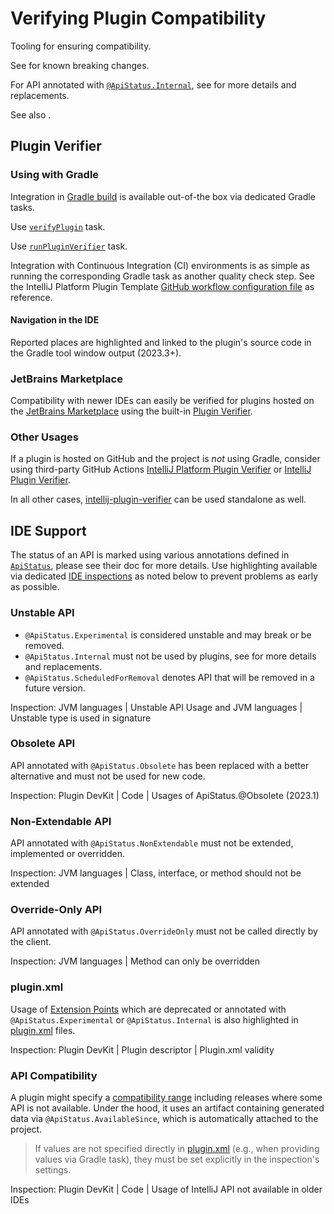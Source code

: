 <!-- Copyright 2000-2024 JetBrains s.r.o. and contributors. Use of this source code is governed by the Apache 2.0 license. -->

# Verifying Plugin Compatibility

<link-summary>Tooling for ensuring compatibility.</link-summary>

See [](api_changes_list.md) for known breaking changes.

For API annotated with [`@ApiStatus.Internal`](%gh-java-annotations%/common/src/main/java/org/jetbrains/annotations/ApiStatus.java), see [](api_internal.md) for more details and replacements.

See also [](build_number_ranges.md#multipleIDEVersions).

## Plugin Verifier

### Using with Gradle

Integration in [Gradle build](configuring_plugin_project.md) is available out-of-the box via dedicated Gradle tasks.

<tabs>
<tab title="IntelliJ Platform Gradle Plugin (2.x)">

Use [`verifyPlugin`](tools_intellij_platform_gradle_plugin_tasks.md#verifyPlugin) task.

</tab>
<tab title="Gradle IntelliJ Plugin (1.x)">

Use [`runPluginVerifier`](tools_gradle_intellij_plugin.md#tasks-runpluginverifier) task.

</tab>
</tabs>

Integration with Continuous Integration (CI) environments is as simple as running the corresponding Gradle task as another quality check step.
See the IntelliJ Platform Plugin Template [GitHub workflow configuration file](https://github.com/JetBrains/intellij-platform-plugin-template/blob/main/.github/workflows/build.yml) as reference.

#### Navigation in the IDE

Reported places are highlighted and linked to the plugin's source code in the <control>Gradle</control> tool window output (2023.3+).

### JetBrains Marketplace

Compatibility with newer IDEs can easily be verified for plugins hosted on the [JetBrains Marketplace](https://plugins.jetbrains.com) using the built-in [Plugin Verifier](https://blog.jetbrains.com/platform/2018/07/plugins-repository-now-integrates-with-the-plugin-verification-tool/).

### Other Usages

If a plugin is hosted on GitHub and the project is _not_ using Gradle, consider using third-party GitHub Actions [IntelliJ Platform Plugin Verifier](https://github.com/marketplace/actions/intellij-platform-plugin-verifier) or [IntelliJ Plugin Verifier](https://github.com/marketplace/actions/intellij-plugin-verifier).

In all other cases, [intellij-plugin-verifier](https://github.com/JetBrains/intellij-plugin-verifier) can be used standalone as well.

## IDE Support

The status of an API is marked using various annotations defined in [`ApiStatus`](%gh-java-annotations%/common/src/main/java/org/jetbrains/annotations/ApiStatus.java), please see their doc for more details.
Use highlighting available via dedicated [IDE inspections](https://www.jetbrains.com/help/idea/code-inspection.html) as noted below to prevent problems as early as possible.

### Unstable API

- `@ApiStatus.Experimental` is considered unstable and may break or be removed.
- `@ApiStatus.Internal` must not be used by plugins, see [](api_internal.md) for more details and replacements.
- `@ApiStatus.ScheduledForRemoval` denotes API that will be removed in a future version.

Inspection: <control>JVM languages | Unstable API Usage</control> and <control>JVM languages | Unstable type is used in signature</control>

### Obsolete API

API annotated with `@ApiStatus.Obsolete` has been replaced with a better alternative and must not be used for new code.

Inspection: <control>Plugin DevKit | Code | Usages of ApiStatus.@Obsolete</control> (2023.1)

### Non-Extendable API

API annotated with `@ApiStatus.NonExtendable` must not be extended, implemented or overridden.

Inspection: <control>JVM languages | Class, interface, or method should not be extended</control>

### Override-Only API

API annotated with `@ApiStatus.OverrideOnly` must not be called directly by the client.

Inspection: <control>JVM languages | Method can only be overridden</control>

### plugin.xml

Usage of [Extension Points](plugin_extensions.md) which are deprecated or annotated with `@ApiStatus.Experimental` or `@ApiStatus.Internal` is also highlighted in <path>[plugin.xml](plugin_configuration_file.md)</path> files.

Inspection: <control>Plugin DevKit | Plugin descriptor | Plugin.xml validity</control>

### API Compatibility

A plugin might specify a [compatibility range](build_number_ranges.md) including releases where some API is not available.
Under the hood, it uses an artifact containing generated data via `@ApiStatus.AvailableSince`, which is automatically attached to the project.

> If values are not specified directly in [<path>plugin.xml</path>](plugin_configuration_file.md) (e.g., when providing values via [](tools_gradle_intellij_plugin.md#tasks-patchpluginxml) Gradle task), they must be set explicitly in the inspection's settings.

Inspection: <control>Plugin DevKit | Code | Usage of IntelliJ API not available in older IDEs</control>
